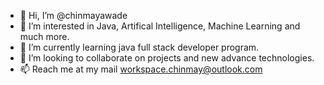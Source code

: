 - 👋 Hi, I’m @chinmayawade
- 👀 I’m interested in Java, Artifical Intelligence, Machine Learning and much more.
- 🌱 I’m currently learning java full stack developer program.
- 💞️ I’m looking to collaborate on projects and new advance technologies.
- 📫 Reach me at my mail workspace.chinmay@outlook.com

<!---
chinmayawade/chinmayawade is a ✨ special ✨ repository because its `README.md` (this file) appears on your GitHub profile.
You can click the Preview link to take a look at your changes.
--->

